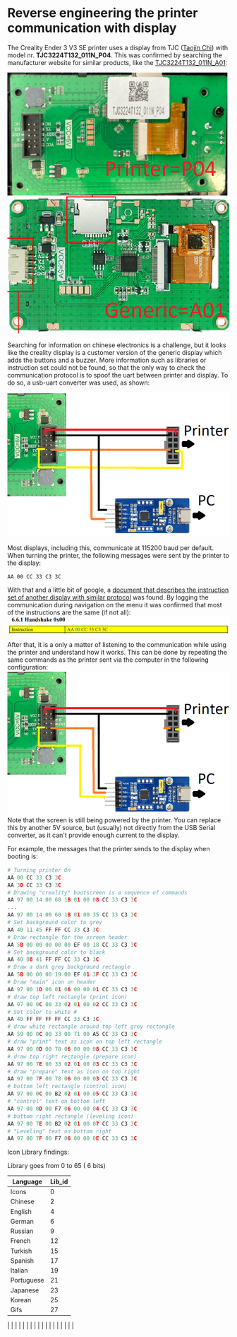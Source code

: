 # Reverse engineering the printer communication with display

The Creality Ender 3 V3 SE printer uses a display from TJC ([Taojin Chi](https://www.tjc1688.com/)) with model nr. **TJC3224T132_011N_P04**. This was confirmed by searching the manufacturer website for similar products, like the [TJC3224T132_011N_A01](https://www.tjc1688.com/contents/7/136.html):

![Model comparison between printer and generic display on tjc website](images/TJC3224T132_011N_comparison.png)

Searching for information on chinese electronics is a challenge, but it looks like the creality display is a customer version of the generic display which adds the buttons and a buzzer. More information such as libraries or instruction set could not be found, so that the only way to check the communication protocol is to spoof the uart between printer and display. To do so, a usb-uart converter was used, as shown:

![Alt text](images/serial_spoofing_config.png)


Most displays, including this, communicate at 115200 baud per default. When turning the printer, the following messages were sent by the printer to the display:

```hex
AA 00 CC 33 C3 3C
```

With that and a little bit of google, a [document that describes the instruction set of another display with similar protocol](https://www.dwin-global.com/uploads/T5L_TA-Instruction-Set-Development-Guide.pdf) was found. By logging the communication during navigation on the menu it was confirmed that most of the instructions are the same (if not all):
![Alt text](images/handshake_instruction_tl5.png)

After that, it is a only a matter of listening to the communication while using the printer and understand how it works. This can be done by repeating the same commands as the printer sent via the computer in the following configuration:
![Alt text](images/replay_message_configuration.png)
Note that the screen is still being powered by the printer. You can replace this by another 5V source, but (usually) not directly from the USB Serial converter, as it can't provide enough current to the display. 

 For example, the messages that the printer sends to the display when booting is:

```py
# Turning printer On
AA 00 CC 33 C3 3C
AA 3D CC 33 C3 3C
# Drawing "creality" bootscreen is a sequence of commands
AA 97 00 14 00 60 1B 01 00 08 CC 33 C3 3C  
...
AA 97 00 14 00 60 1B 01 00 35 CC 33 C3 3C 
# Set background color to grey
AA 40 11 45 FF FF CC 33 C3 3C  
# Draw rectangle for the screen header
AA 5B 00 00 00 00 00 EF 00 18 CC 33 C3 3C 
# Set background color to black
AA 40 08 41 FF FF CC 33 C3 3C 
# Draw a dark grey background rectangle
AA 5B 00 00 00 19 00 EF 01 3F CC 33 C3 3C
# Draw "main" icon on header
AA 97 00 1D 00 01 06 00 00 01 CC 33 C3 3C 
# draw top left rectangle (print icon)
AA 97 00 0C 00 33 02 01 00 02 CC 33 C3 3C 
# Set color to white # 
AA 40 FF FF FF FF CC 33 C3 3C 
# draw white rectangle around top left grey rectangle
AA 59 00 0C 00 33 00 71 00 A5 CC 33 C3 3C 
# draw "print" text as icon on top left rectangle
AA 97 00 0D 00 78 06 00 00 08 CC 33 C3 3C 
# draw top right rectangle (prepare icon)
AA 97 00 7E 00 33 02 01 00 03 CC 33 C3 3C 
# draw "prepare" text as icon on top right
AA 97 00 7F 00 78 06 00 00 03 CC 33 C3 3C 
# bottom left rectangle (control icon)
AA 97 00 0C 00 B2 02 01 00 05 CC 33 C3 3C 
# "control" text on bottom left
AA 97 00 0D 00 F7 06 00 00 04 CC 33 C3 3C 
# bottom right rectangle (leveling icon)
AA 97 00 7E 00 B2 02 01 00 07 CC 33 C3 3C 
# "Leveling" text on bottom right
AA 97 00 7F 00 F7 06 00 00 0E CC 33 C3 3C 
```


Icon Library findings:

Library goes from 0 to 65 ( 6 bits)

|Language   |Lib_id   |
|---|---|
| Icons  | 0  |
| Chinese  |  2 |
| English  |  4 |
| German  |  6 |
| Russian  |  9 |
| French |  12 |
| Turkish  | 15  |
| Spanish  | 17  |
| Italian  | 19  |
| Portuguese  | 21  |
| Japanese  |  23 |
| Korean  |  25 |
| Gifs  |  27 |

|   |   |
|   |   |
|   |   |
|   |   |
|   |   |
|   |   |

